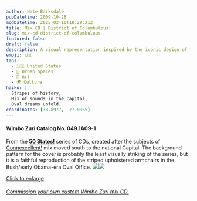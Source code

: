 ```yaml
---
author: Nate Barksdale
pubDatetime: 2009-10-28
modDatetime: 2025-03-10T18:29:21Z
title: Mix CD | District of Columbulous!
slug: mix-cd-district-of-columbulous
featured: false
draft: false
description: A visual representation inspired by the iconic design of the Bush and early Obama-era Oval Office, this cover is part of the "50 States!" series. The relevant geolocation coordinates for the national capital, Washington, D.C., are approximately 38.8951° N, 77.0364° W.
emoji: 🇺🇸
tags:
  - 🇺🇸 United States
  - 🌆 Urban Spaces
  - 🎨 Art
  - 🌍 Culture
haiku: |
  Stripes of history,  
  Mix of sounds in the capital,  
  Oval dreams unfold.
coordinates: [38.8977, -77.0365]
---
```


#### Wimbo Zuri Catalog No. 049.1A09-1

From the [**50 States!**](https://www.natebarksdale.com/?tag=states) series of CDs, created after the subjects of [Connexcellent!]() mix moved south to the national Capital. The background pattern for the cover is probably the least visually striking of the series, but it is a faithful reproduction of the striped upholstered armchairs in the Bush/early Obama-era Oval Office. [![](https://www.natebarksdale.com/wp-content/uploads/portfolio/DC_260.jpg)](https://www.natebarksdale.com/wp-content/uploads/portfolio/DC_530.jpg)[![](https://www.natebarksdale.com/wp-content/uploads/portfolio/DC2_260.jpg)](https://www.natebarksdale.com/wp-content/uploads/portfolio/DC2_530.jpg)

[Click to enlarge](https://www.natebarksdale.com/wp-content/uploads/portfolio/DC_530.jpg)

###### [Commission your own custom Wimbo Zuri mix CD.](https://www.natebarksdale.com/?p=342)
